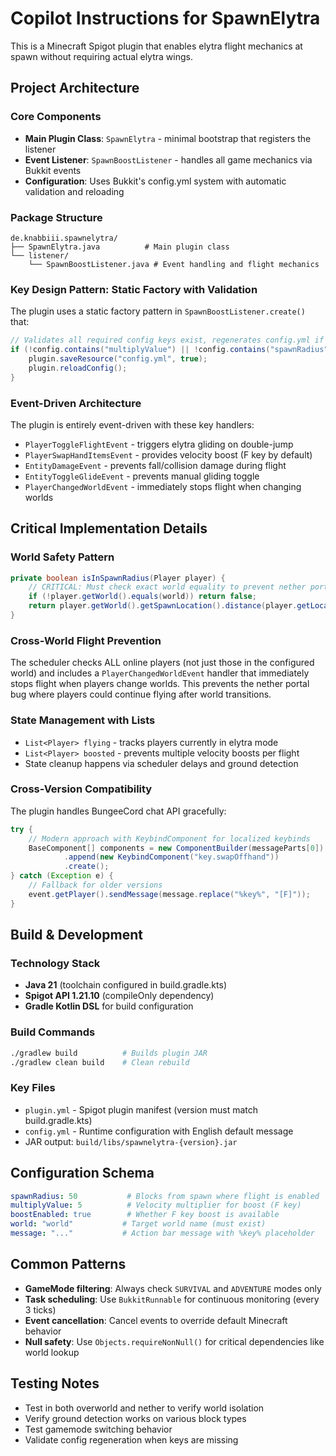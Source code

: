 # Copilot Instructions for SpawnElytra

This is a Minecraft Spigot plugin that enables elytra flight mechanics at spawn without requiring actual elytra wings.

## Project Architecture

### Core Components
- **Main Plugin Class**: `SpawnElytra` - minimal bootstrap that registers the listener
- **Event Listener**: `SpawnBoostListener` - handles all game mechanics via Bukkit events
- **Configuration**: Uses Bukkit's config.yml system with automatic validation and reloading

### Package Structure
```
de.knabbiii.spawnelytra/
├── SpawnElytra.java          # Main plugin class
└── listener/
    └── SpawnBoostListener.java # Event handling and flight mechanics
```

### Key Design Pattern: Static Factory with Validation
The plugin uses a static factory pattern in `SpawnBoostListener.create()` that:
```java
// Validates all required config keys exist, regenerates config.yml if missing
if (!config.contains("multiplyValue") || !config.contains("spawnRadius") || /* ... */) {
    plugin.saveResource("config.yml", true);
    plugin.reloadConfig();
}
```

### Event-Driven Architecture
The plugin is entirely event-driven with these key handlers:
- `PlayerToggleFlightEvent` - triggers elytra gliding on double-jump
- `PlayerSwapHandItemsEvent` - provides velocity boost (F key by default)
- `EntityDamageEvent` - prevents fall/collision damage during flight
- `EntityToggleGlideEvent` - prevents manual gliding toggle
- `PlayerChangedWorldEvent` - immediately stops flight when changing worlds

## Critical Implementation Details

### World Safety Pattern
```java
private boolean isInSpawnRadius(Player player) {
    // CRITICAL: Must check exact world equality to prevent nether portal coordinate bugs
    if (!player.getWorld().equals(world)) return false;
    return player.getWorld().getSpawnLocation().distance(player.getLocation()) <= spawnRadius;
}
```

### Cross-World Flight Prevention
The scheduler checks ALL online players (not just those in the configured world) and includes a `PlayerChangedWorldEvent` handler that immediately stops flight when players change worlds. This prevents the nether portal bug where players could continue flying after world transitions.

### State Management with Lists
- `List<Player> flying` - tracks players currently in elytra mode
- `List<Player> boosted` - prevents multiple velocity boosts per flight
- State cleanup happens via scheduler delays and ground detection

### Cross-Version Compatibility
The plugin handles BungeeCord chat API gracefully:
```java
try {
    // Modern approach with KeybindComponent for localized keybinds
    BaseComponent[] components = new ComponentBuilder(messageParts[0])
            .append(new KeybindComponent("key.swapOffhand"))
            .create();
} catch (Exception e) {
    // Fallback for older versions
    event.getPlayer().sendMessage(message.replace("%key%", "[F]"));
}
```

## Build & Development

### Technology Stack
- **Java 21** (toolchain configured in build.gradle.kts)
- **Spigot API 1.21.10** (compileOnly dependency)
- **Gradle Kotlin DSL** for build configuration

### Build Commands
```bash
./gradlew build          # Builds plugin JAR
./gradlew clean build    # Clean rebuild
```

### Key Files
- `plugin.yml` - Spigot plugin manifest (version must match build.gradle.kts)
- `config.yml` - Runtime configuration with English default message
- JAR output: `build/libs/spawnelytra-{version}.jar`

## Configuration Schema
```yaml
spawnRadius: 50           # Blocks from spawn where flight is enabled
multiplyValue: 5          # Velocity multiplier for boost (F key)
boostEnabled: true        # Whether F key boost is available
world: "world"           # Target world name (must exist)
message: "..."           # Action bar message with %key% placeholder
```

## Common Patterns
- **GameMode filtering**: Always check `SURVIVAL` and `ADVENTURE` modes only
- **Task scheduling**: Use `BukkitRunnable` for continuous monitoring (every 3 ticks)
- **Event cancellation**: Cancel events to override default Minecraft behavior
- **Null safety**: Use `Objects.requireNonNull()` for critical dependencies like world lookup

## Testing Notes
- Test in both overworld and nether to verify world isolation
- Verify ground detection works on various block types
- Test gamemode switching behavior
- Validate config regeneration when keys are missing